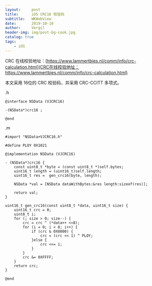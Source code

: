```yaml
---
layout:     post
title:      iOS CRC16 校验码
subtitle:   WKWebView
date:       2019-10-10
author:     Vergil
header-img: img/post-bg-cook.jpg
catalog: true
tags:
    - iOS
---
```


CRC 在线校验地址：[https://www.lammertbies.nl/comm/info/crc-calculation.html](CRC在线校验地址：https://www.lammertbies.nl/comm/info/crc-calculation.html)

本文采用 16位的 CRC 校验码，并采用 CRC-CCITT 多项式。

.h

```
@interface NSData (VJCRC16)

-(NSData*)crc16 ;

@end
```

.m

```
#import "NSData+VJCRC16.h"

#define PLOY 0X1021

@implementation NSData (VJCRC16)

- (NSData*)crc16 {
    const uint8_t *byte = (const uint8_t *)self.bytes;
    uint16_t length = (uint16_t)self.length;
    uint16_t res =  gen_crc16(byte, length);
    
    NSData *val = [NSData dataWithBytes:&res length:sizeof(res)];
    
    return val;
}

uint16_t gen_crc16(const uint8_t *data, uint16_t size) {
    uint16_t crc = 0;
    uint8_t i;
    for (; size > 0; size--) {
        crc = crc ^ (*data++ <<8);
        for (i = 0; i < 8; i++) {
            if (crc & 0X8000) {
                crc = (crc << 1) ^ PLOY;
            }else {
                crc <<= 1;
            }
        }
        crc &= 0XFFFF;
    }
    return crc;
}

@end
```